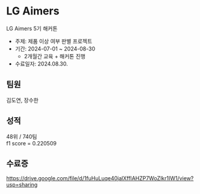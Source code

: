 # LG Aimers  
LG Aimers 5기 해커톤
- 주제: 제품 이상 여부 판별 프로젝트
- 기간: 2024-07-01 ~ 2024-08-30  
  - 2개월간 교육 + 해커톤 진행
- 수료일자: 2024.08.30.

## 팀원
김도연, 장수한

## 성적
48위 / 740팀  
f1 score = 0.220509

## 수료증
https://drive.google.com/file/d/1fuHuLuqe40jalXffIAHZP7WoZlkr1IW1/view?usp=sharing
